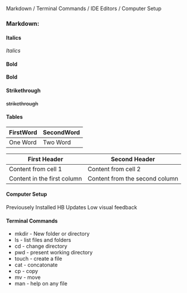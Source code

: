 Markdown / Terminal Commands / IDE Editors / Computer Setup

### Markdown:

#### Italics
  *Italics*

#### Bold
  **Bold**

#### Strikethrough
~~strikethrough~~

#### Tables
FirstWord | SecondWord
--- | --- |
One Word | Two Word

First Header | Second Header
------------ | -------------
Content from cell 1 |Content from cell 2
Content in the first column | Content from the second column

#### Computer Setup
Previousely Installed HB
Updates
Low visual feedback

#### Terminal Commands
- mkdir - New folder or directory
- ls - list files and folders
- cd - change directory
- pwd - present working directory
- touch - create a file
- cat - concatonate
- cp - copy
- mv - move
- man - help on any file